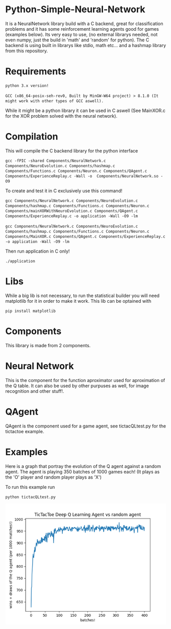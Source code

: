 # Python-Simple-Neural-Network
It is a NeuralNetwork library build with a C backend, great for classification problems and it has some reinforcement learning agents good for games (examples below).
Its very easy to use, (no external librarys needed, not even numpy, just the build in 'math' and 'random' for python).
The C backend is using built in librarys like stdio, math etc... and a hashmap library from this repository.

# Requirements

    python 3.x version!

    GCC (x86_64-posix-seh-rev0, Built by MinGW-W64 project) > 8.1.0 (It might work with other types of GCC aswell).

While it might be a python library it can be used in C aswell (See MainXOR.c for the XOR problem solved with the neural network).

# Compilation
This will compile the C backend library for the python interface

    gcc -fPIC -shared Components/NeuralNetwork.c Components/NeuroEvolution.c Components/hashmap.c Components/Functions.c Components/Neuron.c Components/QAgent.c Components/ExperienceReplay.c -Wall -o  Components/NeuralNetwork.so -O9

To create and test it in C exclusively use this command!

    gcc Components/NeuralNetwork.c Components/NeuroEvolution.c Components/hashmap.c Components/Functions.c Components/Neuron.c Components/mainXORWithNeuroEvolution.c Components/QAgent.c Components/ExperienceReplay.c -o application -Wall -O9 -lm

    gcc Components/NeuralNetwork.c Components/NeuroEvolution.c Components/hashmap.c Components/Functions.c Components/Neuron.c Components/MainXOR.c Components/QAgent.c Components/ExperienceReplay.c -o application -Wall -O9 -lm

Then run application in C only!

    ./application

# Libs
While a big lib is not necessary, to run the statistical builder you will need matplotlib for it in order to make it work.
This lib can be optained with

    pip install matplotlib

# Components
This library is made from 2 components.
# Neural Network
This is the component for the function aproximator used for aproximation of the Q table.
It can also be used by other purpuses as well, for image recognition and other stuff!.
# QAgent
QAgent is the component used for a game agent, see tictacQLtest.py for the tictactoe example.

# Examples
Here is a graph that portray the evolution of the Q agent against a random agent.
The agent is playing 350 batches of 1000 games each! (It plays as the 'O' player and random player plays as 'X')

To run this example run

    python tictacQLtest.py

![alt text](Plots/TicTacToe_wins.png)


